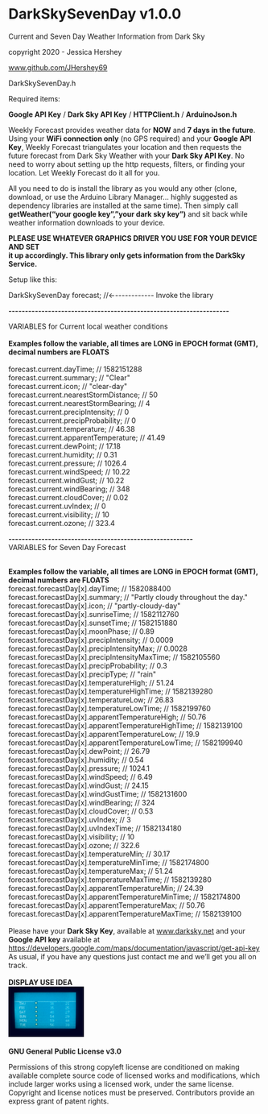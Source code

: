 # DarkSkySevenDay v1.0.0

Current and Seven Day Weather Information from Dark Sky

copyright 2020 - Jessica Hershey

www.github.com/JHershey69


DarkSkySevenDay.h

Required items:

**Google API Key** / 
**Dark Sky API Key** / 
**HTTPClient.h** / 
**ArduinoJson.h**

Weekly Forecast provides weather data for **NOW** and **7 days in the future**. Using your **WiFi connection only** (no GPS required) and your **Google API Key**, Weekly Forecast triangulates your location and then requests the future forecast from Dark Sky Weather with your **Dark Sky API Key**. No need to worry about setting up the http requests, filters, or finding your location. Let Weekly Forecast do it all for you.

All you need to do is install the library as you would any other (clone, download, or use the Arduino Library Manager… highly suggested as dependency libraries are installed at the same time). Then simply call **getWeather(“your google key”,”your dark sky key”)** and sit back while weather information downloads to your device.

<b>PLEASE USE WHATEVER GRAPHICS DRIVER YOU USE FOR YOUR DEVICE AND SET<br>
  it up accordingly. This library only gets information from the DarkSky Service.</b><BR>

Setup like this:

DarkSkySevenDay forecast; //←------------ Invoke the library 


**-------------------------------------------------------------------**

VARIABLES for Current local weather conditions<BR><BR>
**Examples follow the variable, all times are LONG in EPOCH format (GMT), decimal numbers are FLOATS**
<BR><BR>
forecast.current.dayTime; // 1582151288 <BR>
forecast.current.summary; // "Clear"<BR>
forecast.current.icon; // "clear-day"<BR>
forecast.current.nearestStormDistance; // 50<BR>
forecast.current.nearestStormBearing; // 4<BR>
forecast.current.precipIntensity; // 0<BR>
forecast.current.precipProbability; // 0<BR>
forecast.current.temperature; // 46.38<BR>
forecast.current.apparentTemperature; // 41.49<BR>
forecast.current.dewPoint; // 17.18<BR>
forecast.current.humidity; // 0.31<BR>
forecast.current.pressure; // 1026.4<BR>
forecast.current.windSpeed; // 10.22<BR>
forecast.current.windGust; // 10.22<BR>
forecast.current.windBearing; // 348<BR>
forecast.current.cloudCover; // 0.02<BR>
forecast.current.uvIndex; // 0<BR>
forecast.current.visibility; // 10<BR>
forecast.current.ozone; // 323.4<BR>

**--------------------------------------------------------**
<BR>
VARIABLES for Seven Day Forecast<BR><BR>

**Examples follow the variable, all times are LONG in EPOCH format (GMT), decimal numbers are FLOATS**<BR>
forecast.forecastDay[x].dayTime; // 1582088400<BR>
forecast.forecastDay[x].summary; // "Partly cloudy throughout the day."<BR>
forecast.forecastDay[x].icon; // "partly-cloudy-day"<BR>
forecast.forecastDay[x].sunriseTime; // 1582112760<BR>
forecast.forecastDay[x].sunsetTime; // 1582151880<BR>
forecast.forecastDay[x].moonPhase; // 0.89<BR>
forecast.forecastDay[x].precipIntensity; // 0.0009<BR>
forecast.forecastDay[x].precipIntensityMax; // 0.0028<BR>
forecast.forecastDay[x].precipIntensityMaxTime; // 1582105560<BR>
forecast.forecastDay[x].precipProbability; // 0.3<BR>
forecast.forecastDay[x].precipType; // "rain"<BR>
forecast.forecastDay[x].temperatureHigh; // 51.24<BR>
forecast.forecastDay[x].temperatureHighTime; // 1582139280<BR>
forecast.forecastDay[x].temperatureLow; // 26.83<BR>
forecast.forecastDay[x].temperatureLowTime; // 1582199760<BR>
forecast.forecastDay[x].apparentTemperatureHigh; // 50.76<BR>
forecast.forecastDay[x].apparentTemperatureHighTime; // 1582139100<BR>
forecast.forecastDay[x].apparentTemperatureLow; // 19.9<BR>
forecast.forecastDay[x].apparentTemperatureLowTime; // 1582199940<BR>
forecast.forecastDay[x].dewPoint; // 26.79<BR>
forecast.forecastDay[x].humidity; // 0.54<BR>
forecast.forecastDay[x].pressure; // 1024.1<BR>
forecast.forecastDay[x].windSpeed; // 6.49<BR>
forecast.forecastDay[x].windGust; // 24.15<BR>
forecast.forecastDay[x].windGustTime; // 1582131600<BR>
forecast.forecastDay[x].windBearing; // 324<BR>
forecast.forecastDay[x].cloudCover; // 0.53<BR>
forecast.forecastDay[x].uvIndex; // 3<BR>
forecast.forecastDay[x].uvIndexTime; // 1582134180<BR>
forecast.forecastDay[x].visibility; // 10<BR>
forecast.forecastDay[x].ozone; // 322.6<BR>
forecast.forecastDay[x].temperatureMin; // 30.17<BR>
forecast.forecastDay[x].temperatureMinTime; // 1582174800<BR>
forecast.forecastDay[x].temperatureMax; // 51.24<BR>
forecast.forecastDay[x].temperatureMaxTime; // 1582139280<BR>
forecast.forecastDay[x].apparentTemperatureMin; // 24.39<BR>
forecast.forecastDay[x].apparentTemperatureMinTime; // 1582174800<BR>
forecast.forecastDay[x].apparentTemperatureMax; // 50.76<BR>
forecast.forecastDay[x].apparentTemperatureMaxTime; // 1582139100<BR>
<BR>
Please have your **Dark Sky Key**, available at www.darksky.net and your **Google API key** available at https://developers.google.com/maps/documentation/javascript/get-api-key
<BR>
As usual, if you have any questions just contact me and we’ll get you all on track.
<BR><BR>
**DISPLAY USE IDEA**
<BR>
<img src = "images/IMG_3928.jpg" height="100" width="150" >
<BR><BR>
**GNU General Public License v3.0**

Permissions of this strong copyleft license are conditioned on making available complete source code of licensed works and modifications, which include larger works using a licensed work, under the same license. Copyright and license notices must be preserved. Contributors provide an express grant of patent rights.
